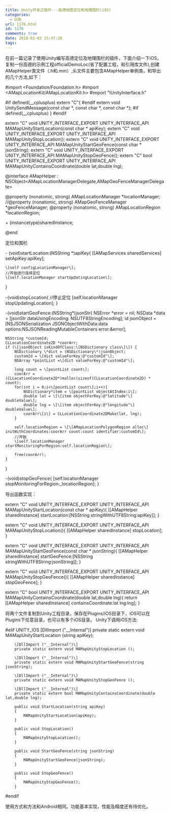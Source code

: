 ```yaml
---
title: Unity开发之插件---高德地图定位和地理围栏(iOS)
categories:
  - U3D
url: 1176.html
id: 1176
comments: true
date: 2018-01-03 15:47:28
tags:
---
```


在前一篇记录了使用Unity编写高德定位及地理围栏的插件，下面介绍一下iOS。 复制一份高德的示例工程officialDemoLoc(省了配置工程，和引用库文件),创建AMapHelper类文件（.h和.mm）,头文件主要包含AMapHelper单例类，和导出的几个方法,如下：

#import <Foundation/Foundation.h>
#import <AMapLocationKit/AMapLocationKit.h>
#import "IUnityInterface.h"

#if defined(__cplusplus)
extern "C"{
#endif
    extern void UnitySendMessage(const char *, const char *, const char *);
#if defined(__cplusplus)
}
#endif

extern "C" void	UNITY\_INTERFACE\_EXPORT UNITY\_INTERFACE\_API MAMapUnityStartLocation(const char * apiKey);
extern "C" void	UNITY\_INTERFACE\_EXPORT UNITY\_INTERFACE\_API MAMapUnityStopLocation();
extern "C" void	UNITY\_INTERFACE\_EXPORT UNITY\_INTERFACE\_API MAMapUnityStartGeoFence(const char * jsonString);
extern "C" void	UNITY\_INTERFACE\_EXPORT UNITY\_INTERFACE\_API MAMapUnityStopGeoFence();
extern "C" bool	UNITY\_INTERFACE\_EXPORT UNITY\_INTERFACE\_API MAMapUnityContainsCoordinate(double lat,double lng);


@interface AMapHelper : NSObject<AMapLocationManagerDelegate,AMapGeoFenceManagerDelegate>

@property (nonatomic, strong) AMapLocationManager *locationManager;
//@property (nonatomic, strong) AMapGeoFenceManager *geoFenceManager;
@property (nonatomic, strong) AMapLocationRegion *locationRegion;

\+ (instancetype)sharedInstance;

@end

定位和围栏

\- (void)startLocation:(NSString *)apiKey{
	\[\[AMapServices sharedServices\] setApiKey:apiKey\];

    \[self configLocationManager\];
    //开始进行连续定位
    \[self.locationManager startUpdatingLocation\];
}

-(void)stopLocation{
    //停止定位
    \[self.locationManager stopUpdatingLocation\];
}

-(void)startGeoFence:(NSString*)jsonStr{
    NSError *error = nil;
    NSData *data =  \[jsonStr dataUsingEncoding: NSUTF8StringEncoding\];
    id jsonObject = \[NSJSONSerialization JSONObjectWithData:data options:NSJSONReadingMutableContainers error:&error\];
    
    NSString *customId;
    CLLocationCoordinate2D *coorArr;
    if (\[jsonObject isKindOfClass:\[NSDictionary class\]\]) {
        NSDictionary \*dict = (NSDictionary\*)jsonObject;
        customId = \[dict valueForKey:@"customId"\];
        NSArray *pointList =\[dict valueForKey:@"customId"\];
        
        long count = \[pointList count\];
        coorArr = (CLLocationCoordinate2D*)malloc(sizeof(CLLocationCoordinate2D) * count);
        for(int i = 0;i<\[pointList count\];i++){
            NSDictionary*item = \[pointList objectAtIndex:i\];
            double lat = \[\[item objectForKey:@"latitude"\] doubleValue\];
            double lng = \[\[item objectForKey:@"longitude"\] doubleValue\];
            coorArr\[i\] = CLLocationCoordinate2DMake(lat, lng);
        }
        
        self.locationRegion = \[\[AMapLocationPolygonRegion alloc\] initWithCoordinates:coorArr count:count identifier:customId\];
        //开始
        \[self.locationManager startMonitoringForRegion:self.locationRegion\];
        
        free(coorArr);
    }
}

-(void)stopGeoFence{
    \[self.locationManager stopMonitoringForRegion:_locationRegion\];
}

导出函数实现：

extern "C" void	UNITY\_INTERFACE\_EXPORT UNITY\_INTERFACE\_API MAMapUnityStartLocation(const char * apiKey){
    \[\[AMapHelper sharedInstance\] startLocation:\[NSString stringWithUTF8String:apiKey\]\];
}

extern "C" void	UNITY\_INTERFACE\_EXPORT UNITY\_INTERFACE\_API MAMapUnityStopLocation(){
\[\[AMapHelper sharedInstance\] stopLocation\];
}

extern "C" void	UNITY\_INTERFACE\_EXPORT UNITY\_INTERFACE\_API MAMapUnityStartGeoFence(const char * jsonString){
    \[\[AMapHelper sharedInstance\] startGeoFence:\[NSString stringWithUTF8String:jsonString\]\];
}

extern "C" void	UNITY\_INTERFACE\_EXPORT UNITY\_INTERFACE\_API MAMapUnityStopGeoFence(){
    \[\[AMapHelper sharedInstance\] stopGeoFence\];
}

extern "C" bool	UNITY\_INTERFACE\_EXPORT UNITY\_INTERFACE\_API MAMapUnityContainsCoordinate(double lat,double lng){
    return \[\[AMapHelper sharedInstance\] containsCoordinate:lat lng:lng\];
}

将两个文件复制到Unity工程目录，保存在Plugins/iOS目录下，iOS可以在Plugins下任意目录，也可以有多个iOS目录。 Unity下调用iOS方法:

#elif UNITY_IOS
        \[DllImport ("__Internal")\]
		private static extern void MAMapUnityStartLocation (string apiKey);

        \[DllImport ("__Internal")\]
		private static extern void MAMapUnityStopLocation ();

        \[DllImport ("__Internal")\]
		private static extern void MAMapUnityStartGeoFence(string jsonString);

        \[DllImport ("__Internal")\]
		private static extern void MAMapUnityStopGeoFence ();

        \[DllImport ("__Internal")\]
		private static extern bool MAMapUnityContainsCoordinate(double lat,double lng);

        public void StartLocation(string apiKey)
        {
            MAMapUnityStartLocation(apiKey);
        }

        public void StopLocation()
        {
            MAMapUnityStopLocation();
        }

		public void StartGeoFence(string jsonString)
		{
            MAMapUnityStartGeoFence(jsonString);
		}

		public void StopGeoFence()
		{
            MAMapUnityStopGeoFence();
		}
#endif

使用方式和方法和Android相同。功能基本实现，性能及精度还有待优化。